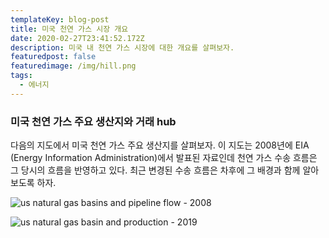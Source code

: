 ```yaml
---
templateKey: blog-post
title: 미국 천연 가스 시장 개요
date: 2020-02-27T23:41:52.172Z
description: 미국 내 천연 가스 시장에 대한 개요를 살펴보자.
featuredpost: false
featuredimage: /img/hill.png
tags:
  - 에너지
---
```

### **미국 천연 가스 주요 생산지와 거래 hub**

다음의 지도에서 미국 천연 가스 주요 생산지를 살펴보자. 이 지도는 2008년에 EIA (Energy Information Administration)에서 발표된 자료인데 천연 가스 수송 흐름은 그 당시의 흐름을 반영하고 있다. 최근 변경된 수송 흐름은 차후에 그 배경과 함께 알아 보도록 하자.

![us natural gas basins and pipeline flow - 2008](/img/us_ng_basin_pipe.png "미국 천연 가스 생산지와 파이프 라인 (2008년)")

![us natural gas basin and production - 2019](/img/us_ng_basin_production.png "미국 천연 가스 생산지와 생산량 (2019년)")
